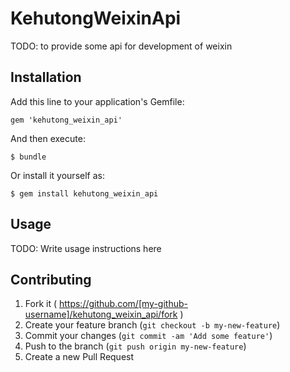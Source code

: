 # KehutongWeixinApi

TODO: to provide some api for development of weixin

## Installation

Add this line to your application's Gemfile:

    gem 'kehutong_weixin_api'

And then execute:

    $ bundle

Or install it yourself as:

    $ gem install kehutong_weixin_api

## Usage

TODO: Write usage instructions here

## Contributing

1. Fork it ( https://github.com/[my-github-username]/kehutong_weixin_api/fork )
2. Create your feature branch (`git checkout -b my-new-feature`)
3. Commit your changes (`git commit -am 'Add some feature'`)
4. Push to the branch (`git push origin my-new-feature`)
5. Create a new Pull Request
